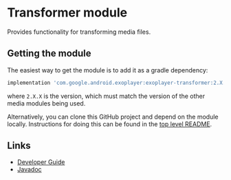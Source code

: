 # Transformer module

Provides functionality for transforming media files.

## Getting the module

The easiest way to get the module is to add it as a gradle dependency:

```gradle
implementation 'com.google.android.exoplayer:exoplayer-transformer:2.X.X'
```

where `2.X.X` is the version, which must match the version of the other media
modules being used.

Alternatively, you can clone this GitHub project and depend on the module
locally. Instructions for doing this can be found in the [top level README][].

[top level README]: https://github.com/google/ExoPlayer/blob/release-v2/README.md

## Links

*   [Developer Guide][]
*   [Javadoc][]

[Developer Guide]: https://exoplayer.dev/transforming-media.html
[Javadoc]: https://exoplayer.dev/doc/reference/index.html

